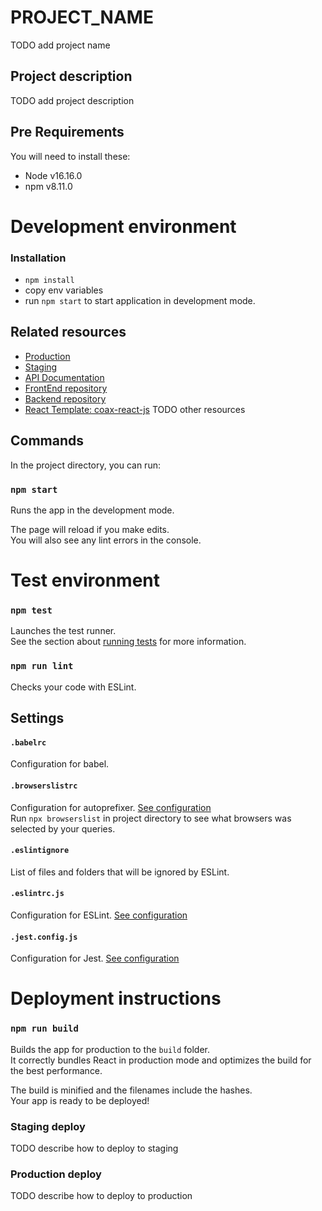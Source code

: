 # PROJECT_NAME
TODO add project name

## Project description
TODO add project description

## Pre Requirements
You will need to install these:
- Node v16.16.0
- npm v8.11.0

# Development environment
### Installation ###
- `npm install`
- copy env variables
- run `npm start` to start application in development mode.

## Related resources
- [Production](#)
- [Staging](#)
- [API Documentation](#)
- [FrontEnd repository](#)
- [Backend repository](#)
- [React Template: coax-react-js](https://github.com/coaxsoft/react-template-js)
TODO other resources

## Commands

In the project directory, you can run:

### `npm start`

Runs the app in the development mode.<br>

The page will reload if you make edits.<br>
You will also see any lint errors in the console.

# Test environment
### `npm test`

Launches the test runner.<br>
See the section about [running tests](https://facebook.github.io/create-react-app/docs/running-tests) for more information.

### `npm run lint`

Checks your code with ESLint.<br>

## Settings

#### `.babelrc`
Configuration for babel.

#### `.browserslistrc`
Configuration for autoprefixer. [See configuration](https://github.com/browserslist/browserslist#readme)<br>
Run `npx browserslist` in project directory to see what browsers was selected by your queries.

#### `.eslintignore`
List of files and folders that will be ignored by ESLint.

#### `.eslintrc.js`
Configuration for ESLint. [See configuration](https://eslint.org/docs/user-guide/configuring)

#### `.jest.config.js`
Configuration for Jest. [See configuration](https://jestjs.io/docs/en/configuration)

# Deployment instructions
### `npm run build`

Builds the app for production to the `build` folder.<br>
It correctly bundles React in production mode and optimizes the build for the best performance.

The build is minified and the filenames include the hashes.<br>
Your app is ready to be deployed!

### Staging deploy
TODO describe how to deploy to staging

### Production deploy
TODO describe how to deploy to production
